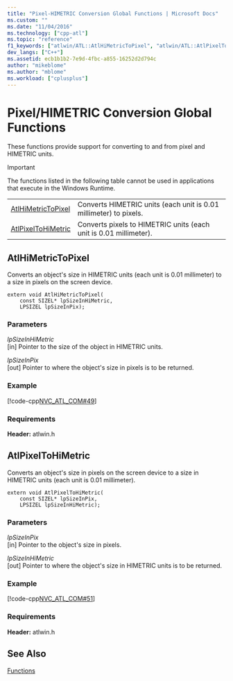```yaml
---
title: "Pixel-HIMETRIC Conversion Global Functions | Microsoft Docs"
ms.custom: ""
ms.date: "11/04/2016"
ms.technology: ["cpp-atl"]
ms.topic: "reference"
f1_keywords: ["atlwin/ATL::AtlHiMetricToPixel", "atlwin/ATL::AtlPixelToHiMetric"]
dev_langs: ["C++"]
ms.assetid: ecb1b1b2-7e9d-4fbc-a855-16252d2d794c
author: "mikeblome"
ms.author: "mblome"
ms.workload: ["cplusplus"]
---
```

# Pixel/HIMETRIC Conversion Global Functions
These functions provide support for converting to and from pixel and HIMETRIC units.  
  
> [!IMPORTANT]
>  The functions listed in the following table cannot be used in applications that execute in the Windows Runtime.  
  
|||  
|-|-|  
|[AtlHiMetricToPixel](#atlhimetrictopixel)|Converts HIMETRIC units (each unit is 0.01 millimeter) to pixels.|  
|[AtlPixelToHiMetric](#atlpixeltohimetric)|Converts pixels to HIMETRIC units (each unit is 0.01 millimeter).|  
  
##  <a name="atlhimetrictopixel"></a>  AtlHiMetricToPixel  
 Converts an object's size in HIMETRIC units (each unit is 0.01 millimeter) to a size in pixels on the screen device.  
  
 
```
extern void AtlHiMetricToPixel(
    const SIZEL* lpSizeInHiMetric, 
    LPSIZEL lpSizeInPix);
```  
  
### Parameters  
 *lpSizeInHiMetric*  
 [in] Pointer to the size of the object in HIMETRIC units.  
  
 *lpSizeInPix*  
 [out] Pointer to where the object's size in pixels is to be returned.  
  
### Example  
 [!code-cpp[NVC_ATL_COM#49](../../atl/codesnippet/cpp/pixel-himetric-conversion-global-functions_1.cpp)]  

### Requirements  
 **Header:** atlwin.h  
  
##  <a name="atlpixeltohimetric"></a>  AtlPixelToHiMetric  
 Converts an object's size in pixels on the screen device to a size in HIMETRIC units (each unit is 0.01 millimeter).  
  
```
extern void AtlPixelToHiMetric(
    const SIZEL* lpSizeInPix, 
    LPSIZEL lpSizeInHiMetric);
```  
  
### Parameters  
 *lpSizeInPix*  
 [in] Pointer to the object's size in pixels.  
  
 *lpSizeInHiMetric*  
 [out] Pointer to where the object's size in HIMETRIC units is to be returned.  
  
### Example  
 [!code-cpp[NVC_ATL_COM#51](../../atl/codesnippet/cpp/pixel-himetric-conversion-global-functions_2.cpp)]  

### Requirements  
 **Header:** atlwin.h  

## See Also  
 [Functions](../../atl/reference/atl-functions.md)
